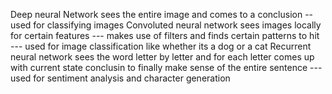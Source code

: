 Deep neural Network sees the entire image and comes to a conclusion -- used for classifying images
Convoluted neural network sees images locally for certain features --- makes use of filters and finds certain patterns to hit --- used for image classification like whether its a dog or  a cat
Recurrent neural network sees the word letter by letter and for each letter comes up with current state conclusin to finally make sense of the entire sentence  --- used for sentiment analysis and character generation

